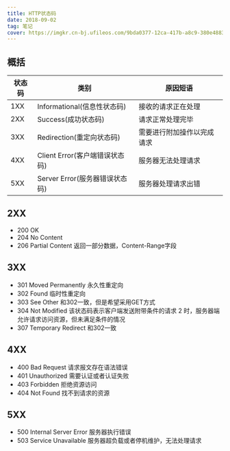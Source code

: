 ```yaml
---
title: HTTP状态码
date: 2018-09-02
tag: 笔记
cover: https://imgkr.cn-bj.ufileos.com/9bda0377-12ca-417b-a8c9-380e48834ade.png
---
```


## 概括

|状态码|类别|原因短语|
|-|-|-|
|1XX|Informational(信息性状态码)|接收的请求正在处理|
|2XX|Success(成功状态码)|请求正常处理完毕|
|3XX|Redirection(重定向状态码)|需要进行附加操作以完成请求|
|4XX|Client Error(客户端错误状态码)|服务器无法处理请求|
|5XX|Server Error(服务器错误状态码)|服务器处理请求出错|


## 2XX

- 200 OK
- 204 No Content
- 206 Partial Content 返回一部分数据，Content-Range字段

## 3XX

- 301 Moved Permanently 永久性重定向
- 302 Found 临时性重定向
- 303 See Other 和302一致，但是希望采用GET方式
- 304 Not Modified 该状态码表示客户端发送附带条件的请求 2 时，服务器端允许请求访问资源，但未满足条件的情况
- 307 Temporary Redirect 和302一致

## 4XX

- 400 Bad Request 请求报文存在语法错误
- 401 Unauthorized 需要认证或者认证失败
- 403 Forbidden 拒绝资源访问
- 404 Not Found 找不到请求的资源

## 5XX

- 500 Internal Server Error 服务器执行错误
- 503 Service Unavailable 服务器超负载或者停机维护，无法处理请求

